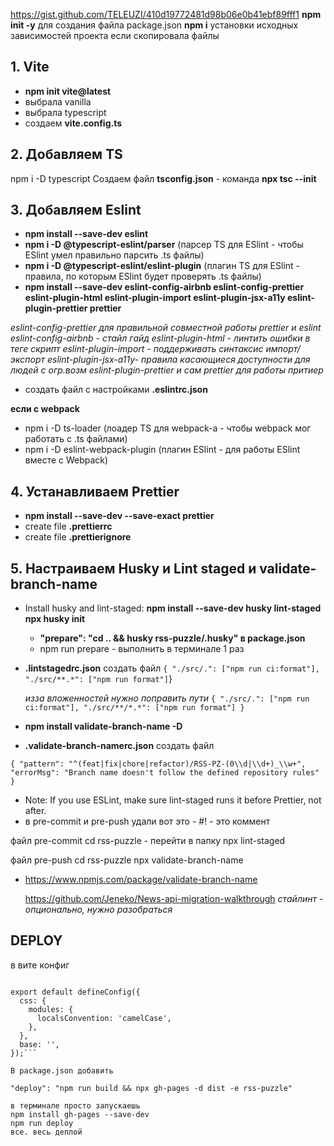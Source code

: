https://gist.github.com/TELEUZI/410d19772481d98b06e0b41ebf89fff1
**npm init -y** для создания файла package.json
**npm i** установки исходных зависимостей проекта если скопировала файлы

## 1. Vite

- **npm init vite@latest**
- выбрала vanilla
- выбрала typescript
- создаем **vite.config.ts**

## 2. Добавляем TS

npm i -D typescript
Создаем файл **tsconfig.json** - команда **npx tsc --init**

## 3. Добавляем Eslint

- **npm install --save-dev eslint**
- **npm i -D @typescript-eslint/parser** (парсер TS для ESlint - чтобы ESlint умел правильно парсить .ts файлы)
- **npm i -D @typescript-eslint/eslint-plugin** (плагин TS для ESlint - правила, по которым ESlint будет проверять .ts файлы)
- **npm install --save-dev eslint-config-airbnb eslint-config-prettier eslint-plugin-html eslint-plugin-import eslint-plugin-jsx-a11y eslint-plugin-prettier prettier**

_eslint-config-prettier для правильной совместной работы prettier и eslint_
_eslint-config-airbnb - стайл гайд_
_eslint-plugin-html - линтить ошибки в теге скрипт_
_eslint-plugin-import - поддерживать синтаксис импорт/экспорт_
_eslint-plugin-jsx-a11y- правила касающиеся доступности для людей с огр.возм_
_eslint-plugin-prettier и сам prettier для работы притиер_

- создать файл с настройками **.eslintrc.json**

**если с webpack**

- npm i -D ts-loader (лоадер TS для webpack-а - чтобы webpack мог работать с .ts файлами)
- npm i -D eslint-webpack-plugin (плагин ESlint - для работы ESlint вместе с Webpack)

## 4. Устанавливаем Prettier

- **npm install --save-dev --save-exact prettier**
- create file **.prettierrc**
- create file **.prettierignore**

## 5. Настраиваем Husky и Lint staged и validate-branch-name

- Install husky and lint-staged:
  **npm install --save-dev husky lint-staged**
  **npx husky init**
  - **"prepare": "cd .. && husky rss-puzzle/.husky" в package.json**
  - npm run prepare - выполнить в терминале 1 раз
 - **.lintstagedrc.json** создать файл
    ` {
      "./src/.": ["npm run ci:format"],
      "./src/**.*": ["npm run format"]
    `}

    *изза вложенностей нужно поправить пути*
    `{
      "./src/.": ["npm run ci:format"],
      "./src/**/*.*": ["npm run format"]
    }
    `
 - **npm install validate-branch-name -D**
 - **.validate-branch-namerc.json** создать файл

 `
  {
    "pattern": "^(feat|fix|chore|refactor)/RSS-PZ-(0\\d|\\d+)_\\w+",
    "errorMsg": "Branch name doesn't follow the defined repository rules"
  }
`
- Note: If you use ESLint, make sure lint-staged runs it before Prettier, not after.
- в pre-commit и pre-push удали вот это - #! - это коммент

файл pre-commit
cd rss-puzzle - перейти в папку
npx lint-staged

файл pre-push
cd rss-puzzle
npx validate-branch-name


- https://www.npmjs.com/package/validate-branch-name

  https://github.com/Jeneko/News-api-migration-walkthrough
  _стайлинт - опционально, нужно разобраться_


## DEPLOY

 в вите конфиг
```import { defineConfig } from 'vite';

export default defineConfig({
  css: {
    modules: {
      localsConvention: 'camelCase',
    },
  },
  base: '',
});```

В package.json добавить

"deploy": "npm run build && npx gh-pages -d dist -e rss-puzzle"

в терминале просто запускаешь
npm install gh-pages --save-dev
npm run deploy
все. весь деплой